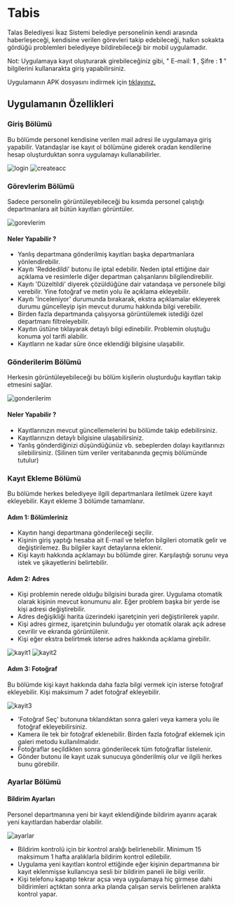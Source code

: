# Tabis
Talas Belediyesi İkaz Sistemi belediye personelinin kendi arasında haberleşeceği, kendisine verilen görevleri takip edebileceği, halkın sokakta gördüğü problemleri belediyeye bildirebileceği bir mobil uygulamadır.

Not: Uygulamaya kayıt oluşturarak girebileceğiniz gibi, " E-mail: **1** , Şifre : **1** " bilgilerini kullanarakta giriş yapabilirsiniz.

Uygulamanın APK dosyasını indirmek için [tıklayınız.](https://drive.google.com/file/d/1O3i5jGjOeUwDDdhq9RqauUUTeWFAep3c/view)

## Uygulamanın Özellikleri

### Giriş Bölümü
Bu bölümde personel kendisine verilen mail adresi ile uygulamaya giriş yapabilir. Vatandaşlar ise kayıt ol bölümüne giderek oradan kendilerine hesap oluşturduktan sonra uygulamayı kullanabilirler.

![login](https://user-images.githubusercontent.com/33953921/60607527-1dc44c00-9dc6-11e9-8aa4-9b8eea61b78e.png) ![createacc](https://user-images.githubusercontent.com/33953921/60607720-7f84b600-9dc6-11e9-92a6-b378c99dfd7c.png)

### Görevlerim Bölümü
Sadece personelin görüntüleyebileceği bu kısımda personel çalıştığı departmanlara ait bütün kayıtları görüntüler. 

![gorevlerim](https://user-images.githubusercontent.com/33953921/60608537-549b6180-9dc8-11e9-896f-bc2590221622.png)

#### Neler Yapabilir ?
- Yanlış departmana gönderilmiş kayıtları başka departmanlara yönlendirebilir.
- Kayıtı 'Reddedildi' butonu ile iptal edebilir. Neden iptal ettiğine dair açıklama ve resimlerle diğer departman çalışanlarını bilgilendirebilir.
- Kayıtı 'Düzeltildi' diyerek çözüldüğüne dair vatandaşa ve personele bilgi verebilir. Yine fotoğraf ve metin yolu ile açıklama ekleyebilir.
- Kayıtı 'İnceleniyor' durumunda bırakarak, ekstra açıklamalar ekleyerek durumu güncelleyip işin mevcut durumu hakkında bilgi verebilir.
- Birden fazla departmanda çalışıyorsa görüntülemek istediği özel departmanı filtreleyebilir.
- Kayıtın üstüne tıklayarak detaylı bilgi edinebilir. Problemin oluştuğu konuma yol tarifi alabilir.
- Kayıtların ne kadar süre önce eklendiği bilgisine ulaşabilir.

### Gönderilerim Bölümü
Herkesin görüntüleyebileceği bu bölüm kişilerin oluşturduğu kayıtları takip etmesini sağlar. 

![gonderilerim](https://user-images.githubusercontent.com/33953921/60608536-549b6180-9dc8-11e9-8ff5-3337f8123401.png)

#### Neler Yapabilir ?
- Kayıtlarınızın mevcut güncellemelerini bu bölümde takip edebilirsiniz.
- Kayıtlarınızın detaylı bilgisine ulaşabilirsiniz.
- Yanlış gönderdiğinizi düşündüğünüz vb. sebeplerden dolayı kayıtlarınızı silebilirsiniz. (Silinen tüm veriler veritabanında geçmiş bölümünde tutulur)

### Kayıt Ekleme Bölümü
Bu bölümde herkes belediyeye ilgili departmanlara iletilmek üzere kayıt ekleyebilir. Kayıt ekleme 3 bölümde tamamlanır.

#### Adım 1: Bölümleriniz

- Kayıtın hangi departmana gönderileceği seçilir.
- Kişinin giriş yaptığı hesaba ait E-mail ve telefon bilgileri otomatik gelir ve değiştirilemez. Bu bilgiler kayıt detaylarına eklenir.
- Kişi kayıtı hakkında açıklamayı bu bölümde girer. Karşılaştığı sorunu veya istek ve şikayetlerini belirtebilir.

#### Adım 2: Adres

- Kişi problemin nerede olduğu bilgisini burada girer. Uygulama otomatik olarak kişinin mevcut konumunu alır. Eğer problem başka bir yerde ise kişi adresi değiştirebilir.
- Adres değişikliği harita üzerindeki işaretçinin yeri değiştirilerek yapılır.
- Kişi adres girmez, işaretçinin bulunduğu yer otomatik olarak açık adrese çevrilir ve ekranda görüntülenir.
- Kişi eğer ekstra belirtmek isterse adres hakkında açıklama girebilir.

![kayit1](https://user-images.githubusercontent.com/33953921/60609603-be1c6f80-9dca-11e9-99e4-fa08cb7cd93c.png) ![kayit2](https://user-images.githubusercontent.com/33953921/60609604-beb50600-9dca-11e9-9f9c-4ef8f5998bf0.png)

#### Adım 3: Fotoğraf

Bu bölümde kişi kayıt hakkında daha fazla bilgi vermek için isterse fotoğraf ekleyebilir. Kişi maksimum 7 adet fotoğraf ekleyebilir.

![kayit3](https://user-images.githubusercontent.com/33953921/60610235-0daf6b00-9dcc-11e9-9a5f-f871df739e30.png)

- 'Fotoğraf Seç' butonuna tıklandıktan sonra galeri veya kamera yolu ile fotoğraf ekleyebilirsiniz. 
- Kamera ile tek bir fotoğraf eklenebilir. Birden fazla fotoğraf eklemek için galeri metodu kullanılmalıdır.
- Fotoğraflar seçildikten sonra gönderilecek tüm fotoğraflar listelenir.
- Gönder butonu ile kayıt uzak sunucuya gönderilmiş olur ve ilgili herkes bunu görebilir.

### Ayarlar Bölümü

#### Bildirim Ayarları

Personel departmanına yeni bir kayıt eklendiğinde bildirim ayarını açarak yeni kayıtlardan haberdar olabilir.

![ayarlar](https://user-images.githubusercontent.com/33953921/60610733-28ceaa80-9dcd-11e9-85a9-796902e5a288.png)

- Bildirim kontrolü için bir kontrol aralığı belirlenebilir. Minimum 15 maksimum 1 hafta aralıklarla bildirim kontrol edilebilir.
- Uygulama yeni kayıtları kontrol ettiğinde eğer kişinin departmanına bir kayıt eklenmişse kullanıcıya sesli bir bildirim paneli ile bilgi verilir.
- Kişi telefonu kapatıp tekrar açsa veya uygulamaya hiç girmese dahi bildirimleri açtıktan sonra arka planda çalışan servis belirlenen aralıkta kontrol yapar.

